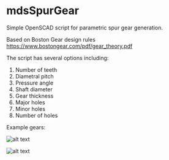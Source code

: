 # mdsSpurGear

Simple OpenSCAD script for parametric spur gear generation.  

Based on Boston Gear design rules https://www.bostongear.com/pdf/gear_theory.pdf

The script has several options including:

1. Number of teeth
2. Diametral pitch
3. Pressure angle
4. Shaft diameter
5. Gear thickness
6. Major holes
7. Minor holes
8. Number of holes

Example gears:

![alt text](https://https://github.com/mseminatore/mdsSpurGear/Examples/Gear24.png "24 tooth gear")

![alt text](https://https://github.com/mseminatore/mdsSpurGear/Examples/Gear48.png "48 tooth gear")
